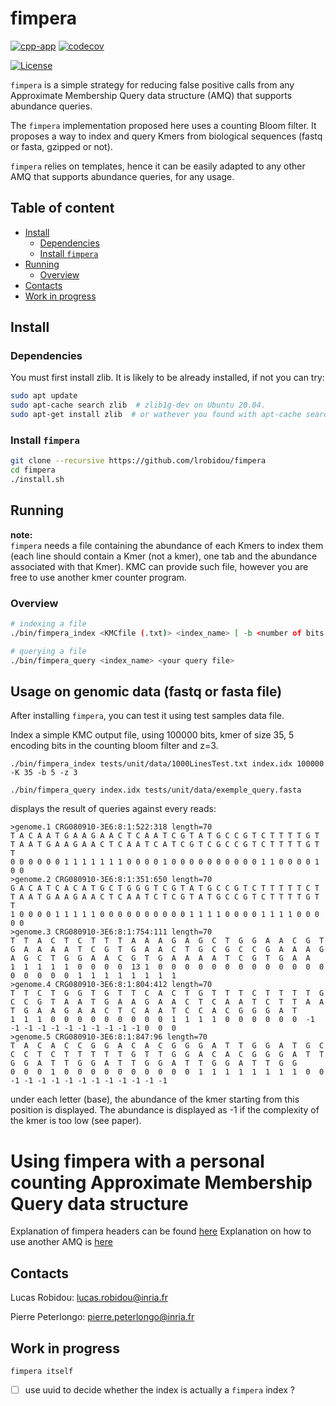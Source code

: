 # fimpera <!-- omit in toc -->

[![cpp-app](https://github.com/lrobidou/fimpera/actions/workflows/ci.yml/badge.svg)](https://github.com/lrobidou/fimpera/actions/workflows/ci.yml)
[![codecov](https://codecov.io/gh/lrobidou/fimpera/branch/master/graph/badge.svg?token=CXO15KTTYE)](https://codecov.io/gh/lrobidou/fimpera)

[![License](http://img.shields.io/:license-affero-blue.svg)](http://www.gnu.org/licenses/agpl-3.0.en.html)


`fimpera` is a simple strategy for reducing false positive calls from any Approximate Membership Query data structure (AMQ) that supports abundance queries. <!-- With no drawbacks (in particular no false positive), queries are two times faster with two orders of magnitudes less false positive calls. (TODO: check this statement) --> 

<!-- TODO image -->

The `fimpera` implementation proposed here uses a counting Bloom filter. It proposes a way to index and query Kmers from biological sequences (fastq or fasta, gzipped or not). <!-- , possibly considering only canonical Kmers). (TODO: code and check)--> <!-- or from any textual data (TODO code and check) -->

`fimpera` relies on templates, hence it can be easily adapted to any other AMQ that supports abundance queries, for any usage.

## Table of content <!-- omit in toc -->

- [Install](#install)
  - [Dependencies](#dependencies)
  - [Install `fimpera`](#install-fimpera)
- [Running](#running)
  - [Overview](#overview)
- [Contacts](#contacts)
- [Work in progress](#work-in-progress)

## Install 
### Dependencies

You must first install zlib. It is likely to be already installed, if not you can try:
```bash
sudo apt update
sudo apt-cache search zlib  # zlib1g-dev on Ubuntu 20.04.
sudo apt-get install zlib  # or wathever you found with apt-cache search
```


### Install `fimpera`

```bash
git clone --recursive https://github.com/lrobidou/fimpera
cd fimpera
./install.sh
```

<!-- ## Reproduce paper results -->
<!-- TODO -->
## Running
**note:**  
`fimpera` needs a file containing the abundance of each Kmers to index them (each line should contain a Kmer (not a kmer), one tab and the abundance associated with that Kmer). KMC can provide such file, however you are free to use another kmer counter program.
### Overview

```bash
# indexing a file
./bin/fimpera_index <KMCfile (.txt)> <index_name> [ -b <number of bits per buckets in the filter> -K <K> -z <z> --canonical ]

# querying a file
./bin/fimpera_query <index_name> <your query file>
```


## Usage on genomic data (fastq or fasta file)
After installing `fimpera`, you can test it using test samples data file.

Index a simple KMC output file, using 100000 bits, kmer of size 35, 5 encoding bits in the counting bloom filter and z=3.
```
./bin/fimpera_index tests/unit/data/1000LinesTest.txt index.idx 100000 -K 35 -b 5 -z 3
```
```
./bin/fimpera_query index.idx tests/unit/data/exemple_query.fasta                     
```
displays the result of queries against every reads:
```
>genome.1 CRG080910-3E6:8:1:522:318 length=70
T A C A A T G A A G A A C T C A A T C G T A T G C C G T C T T T T G T T A A T G A A G A A C T C A A T C A T C G T C G C C G T C T T T T G T T 
0 0 0 0 0 0 1 1 1 1 1 1 1 0 0 0 0 1 0 0 0 0 0 0 0 0 0 0 1 1 0 0 0 0 1 0 0 
>genome.2 CRG080910-3E6:8:1:351:650 length=70
G A C A T C A C A T G C T G G G T C G T A T G C C G T C T T T T T C T T A A T G A A G A A C T C A A T C T C G T A T G C C G T C T T T T G T T 
1 0 0 0 0 1 1 1 1 1 0 0 0 0 0 0 0 0 0 0 1 1 1 1 0 0 0 0 1 1 1 1 0 0 0 0 0 
>genome.3 CRG080910-3E6:8:1:754:111 length=70
T  T  A  C  T  C  T  T  T  A  A  A  G  A  G  C  T  G  G  A  A  C  G  T  G  A  A  A  A  T  C  G  T  G  A  A  C  T  G  C  G  C  C  G  A  A  A  G  A  G  C  T  G  G  A  A  C  G  T  G  A  A  A  A  T  C  G  T  G  A  A  
1  1  1  1  1  0  0  0  0  13 1  0  0  0  0  0  0  0  0  0  0  0  0  0  0  0  0  0  0  1  1  1  1  1  1  1  1  
>genome.4 CRG080910-3E6:8:1:804:412 length=70
T  T  C  T  G  G  T  G  T  T  C  A  C  T  G  T  T  T  C  T  T  T  T  G  C  C  G  T  A  A  T  G  A  A  G  A  A  C  T  C  A  A  T  C  T  T  A  A  T  G  A  A  G  A  A  C  T  C  A  A  T  C  C  A  C  G  G  G  A  T  
1  1  1  0  0  0  0  0  0  0  0  0  1  1  1  1  0  0  0  0  0  0  -1 -1 -1 -1 -1 -1 -1 -1 -1 -1 -1 0  0  0  
>genome.5 CRG080910-3E6:8:1:847:96 length=70
T  A  C  A  C  C  G  G  A  C  A  C  G  G  G  A  T  T  G  G  A  T  G  C  C  C  T  C  T  T  T  T  T  G  T  T  G  G  A  C  A  C  G  G  G  A  T  T  G  G  A  T  T  G  G  A  T  T  G  G  A  T  T  G  G  A  T  T  G  G  
0  0  0  1  0  0  0  0  0  0  0  0  0  0  1  1  1  1  1  1  1  1  0  0  -1 -1 -1 -1 -1 -1 -1 -1 -1 -1 -1 -1 
```
under each letter (base), the abundance of the kmer starting from this position is displayed. The abundance is displayed as -1 if the complexity of the kmer is too low (see paper).

# Using fimpera with a personal counting Approximate Membership Query data structure
Explanation of fimpera headers can be found [here](lib/include/fimpera-lib/README.md)
Explanation on how to use another AMQ is [here](lib/include/fimpera-lib/README.md#cbfhpp)

## Contacts

Lucas Robidou: lucas.robidou@inria.fr

Pierre Peterlongo: pierre.peterlongo@inria.fr

<!-- # Citation -->

<!-- TODO -->





<!-- ## Reproduce paper results -->
<!-- TODO -->


## Work in progress

`fimpera itself`
- [ ] use uuid to decide whether the index is actually a `fimpera` index ?